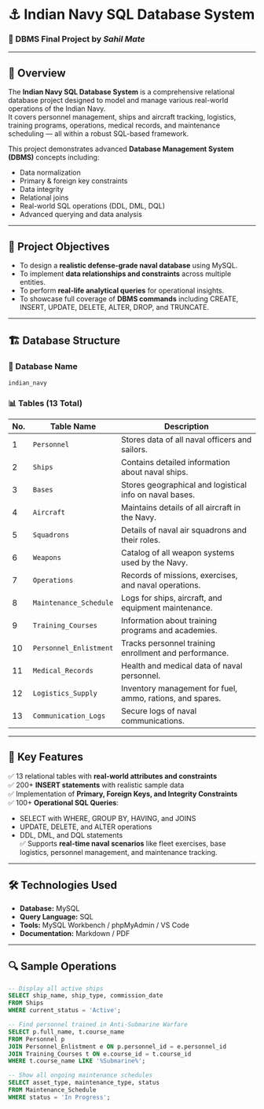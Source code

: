 # ⚓ Indian Navy SQL Database System
### 🚀 DBMS Final Project by *Sahil Mate*

---

## 🧭 Overview
The **Indian Navy SQL Database System** is a comprehensive relational database project designed to model and manage various real-world operations of the Indian Navy.  
It covers personnel management, ships and aircraft tracking, logistics, training programs, operations, medical records, and maintenance scheduling — all within a robust SQL-based framework.

This project demonstrates advanced **Database Management System (DBMS)** concepts including:
- Data normalization
- Primary & foreign key constraints
- Data integrity
- Relational joins
- Real-world SQL operations (DDL, DML, DQL)
- Advanced querying and data analysis

---

## 🧩 Project Objectives
- To design a **realistic defense-grade naval database** using MySQL.
- To implement **data relationships and constraints** across multiple entities.
- To perform **real-life analytical queries** for operational insights.
- To showcase full coverage of **DBMS commands** including CREATE, INSERT, UPDATE, DELETE, ALTER, DROP, and TRUNCATE.

---

## 🏗️ Database Structure

### 📘 Database Name
`indian_navy`

### 📊 Tables (13 Total)
| No. | Table Name | Description |
|-----|-------------|-------------|
| 1 | `Personnel` | Stores data of all naval officers and sailors. |
| 2 | `Ships` | Contains detailed information about naval ships. |
| 3 | `Bases` | Stores geographical and logistical info on naval bases. |
| 4 | `Aircraft` | Maintains details of all aircraft in the Navy. |
| 5 | `Squadrons` | Details of naval air squadrons and their roles. |
| 6 | `Weapons` | Catalog of all weapon systems used by the Navy. |
| 7 | `Operations` | Records of missions, exercises, and naval operations. |
| 8 | `Maintenance_Schedule` | Logs for ships, aircraft, and equipment maintenance. |
| 9 | `Training_Courses` | Information about training programs and academies. |
| 10 | `Personnel_Enlistment` | Tracks personnel training enrollment and performance. |
| 11 | `Medical_Records` | Health and medical data of naval personnel. |
| 12 | `Logistics_Supply` | Inventory management for fuel, ammo, rations, and spares. |
| 13 | `Communication_Logs` | Secure logs of naval communications. |

---

## 🧱 Key Features
✅ 13 relational tables with **real-world attributes and constraints**  
✅ 200+ **INSERT statements** with realistic sample data  
✅ Implementation of **Primary, Foreign Keys, and Integrity Constraints**  
✅ 100+ **Operational SQL Queries**:
- SELECT with WHERE, GROUP BY, HAVING, and JOINS  
- UPDATE, DELETE, and ALTER operations  
- DDL, DML, and DQL statements  
✅ Supports **real-time naval scenarios** like fleet exercises, base logistics, personnel management, and maintenance tracking.  

---

## 🛠️ Technologies Used
- **Database:** MySQL  
- **Query Language:** SQL  
- **Tools:** MySQL Workbench / phpMyAdmin / VS Code  
- **Documentation:** Markdown / PDF  

---

## 🔍 Sample Operations
```sql
-- Display all active ships
SELECT ship_name, ship_type, commission_date
FROM Ships
WHERE current_status = 'Active';

-- Find personnel trained in Anti-Submarine Warfare
SELECT p.full_name, t.course_name
FROM Personnel p
JOIN Personnel_Enlistment e ON p.personnel_id = e.personnel_id
JOIN Training_Courses t ON e.course_id = t.course_id
WHERE t.course_name LIKE '%Submarine%';

-- Show all ongoing maintenance schedules
SELECT asset_type, maintenance_type, status
FROM Maintenance_Schedule
WHERE status = 'In Progress';

